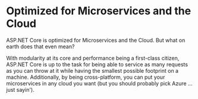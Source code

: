 # Optimized for Microservices and the Cloud

ASP.NET Core is optimized for Microservices and the Cloud.  But what on earth
does that even mean?

With modularity at its core and performance being a first-class citizen, ASP.NET
Core is up to the task for being able to service as many requests as you can
throw at it while having the smallest possible footprint on a machine.
Additionally, by being cross-platform, you can put your microservices in any
cloud you want (but you should probably pick Azure ... just sayin').
